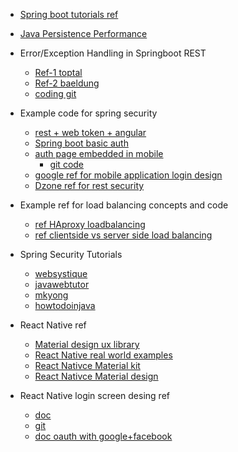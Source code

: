 - [Spring boot tutorials ref](http://www.springboottutorial.com/)
- [Java Persistence Performance ](https://vladmihalcea.com/books/high-performance-java-persistence/)

- Error/Exception Handling in Springboot REST
    - [Ref-1 toptal](https://www.toptal.com/java/spring-boot-rest-api-error-handling)
    - [Ref-2 baeldung](http://www.baeldung.com/exception-handling-for-rest-with-spring)
    - [coding git](https://github.com/brunocleite/spring-boot-exception-handling)
    
- Example code for spring security
    - [rest + web token + angular](https://medium.com/@nydiarra/secure-a-spring-boot-rest-api-with-json-web-token-reference-to-angular-integration-e57a25806c50)
    - [Spring boot basic auth](http://www.springboottutorial.com/securing-rest-services-with-spring-boot-starter-security)
    - [auth page embedded in mobile](http://automateddeveloper.blogspot.com/2014/03/securing-your-mobile-api-spring-security.html)
        - [git code](https://github.com/robhinds/spring-four-template/)
    - [google ref for mobile application login design](http://web.archive.org/web/20130822184827/https://developers.google.com/accounts/docs/MobileApps)
    - [Dzone ref for rest security](https://dzone.com/articles/secure-rest-services-using)
- Example ref for load balancing concepts and code
    - [ref HAproxy loadbalancing](https://www.haproxy.com/blog/load-balancing-affinity-persistence-sticky-sessions-what-you-need-to-know/)
    - [ref clientside vs server side load balancing](https://gooroo.io/GoorooTHINK/Article/17367/Spring-Cloud-and-Netflix-Ribbon-Clientside-Load-Balancing/28985#.WpCrGZM-dE4)

- Spring Security Tutorials
    - [websystique](http://websystique.com/spring-security-tutorial/)
    - [javawebtutor](http://javawebtutor.com/articles/spring/spring-security-tutorial.php)
    - [mkyong](http://www.mkyong.com/tutorials/spring-security-tutorials/)
    - [howtodoinjava](https://howtodoinjava.com/spring-security-tutorial/)
    
- React Native ref 
    - [Material design ux library](https://github.com/xotahal/react-native-material-ui)
    - [React Native real world examples](https://github.com/jondot/awesome-react-native)
    - [React Nativce Material kit](https://github.com/xinthink/react-native-material-kit)
    - [React Nativce Material design](http://react-native-material-design.github.io/)
- React Native login screen desing ref
    - [doc](https://medium.com/@alexmngn/the-essential-boilerplate-to-authenticate-users-on-your-react-native-app-f7a8e0e04a42)
    - [git](https://github.com/alexmngn/react-native-authentication)
    - [doc oauth with google+facebook](https://rationalappdev.com/logging-into-react-native-apps-with-facebook-or-google/)

